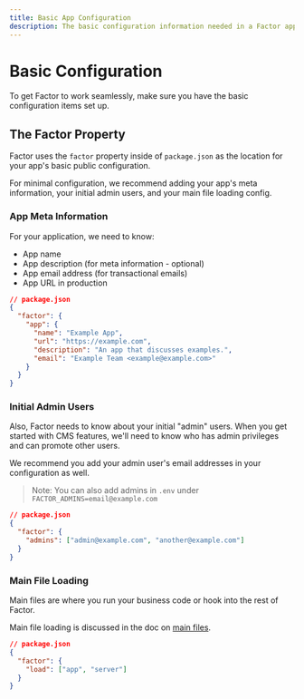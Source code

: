 ```yaml
---
title: Basic App Configuration
description: The basic configuration information needed in a Factor app
---
```


# Basic Configuration

To get Factor to work seamlessly, make sure you have the basic configuration items set up.

## The Factor Property

Factor uses the `factor` property inside of `package.json` as the location for your app's basic public configuration.

For minimal configuration, we recommend adding your app's meta information, your initial admin users, and your main file loading config.

### App Meta Information

For your application, we need to know:

- App name
- App description (for meta information - optional)
- App email address (for transactional emails)
- App URL in production

```json
// package.json
{
  "factor": {
    "app": {
      "name": "Example App",
      "url": "https://example.com",
      "description": "An app that discusses examples.",
      "email": "Example Team <example@example.com>"
    }
  }
}
```

### Initial Admin Users

Also, Factor needs to know about your initial "admin" users. When you get started with CMS features, we'll need to know who has admin privileges and can promote other users.

We recommend you add your admin user's email addresses in your configuration as well.

> Note: You can also add admins in `.env` under `FACTOR_ADMINS=email@example.com`

```json
// package.json
{
  "factor": {
    "admins": ["admin@example.com", "another@example.com"]
  }
}
```

### Main File Loading

Main files are where you run your business code or hook into the rest of Factor.

Main file loading is discussed in the doc on [main files](./main-files).

```json
// package.json
{
  "factor": {
    "load": ["app", "server"]
  }
}
```
